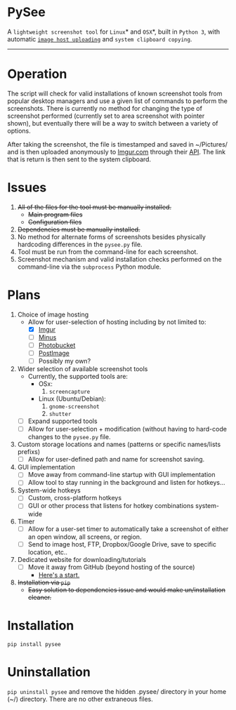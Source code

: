 # PySee
A `lightweight screenshot tool` for `Linux`* and `OSX`*, built in `Python 3`, with automatic [`image host uploading`](http://imgur.com/) and `system clipboard copying`.

---

# Operation
The script will check for valid installations of known screenshot tools from
popular desktop managers and use a given list of commands to perform the
screenshots. There is currently no method for changing the type of screenshot
performed (currently set to area screenshot with pointer shown), but eventually
there will be a way to switch between a variety of options.

After taking the screenshot, the file is timestamped and saved in ~/Pictures/
and is then uploaded anonymously to [Imgur.com](http://imgur.com/) through their [API](https://api.imgur.com/). The link that
is return is then sent to the system clipboard.

# Issues
1. ~~All of the files for the tool must be manually installed.~~
   * ~~Main program files~~
   * ~~Configuration files~~
3. ~~Dependencies must be manually installed.~~
4. No method for alternate forms of screenshots besides physically hardcoding differences in the `pysee.py` file.
5. Tool must be run from the command-line for each screenshot.
6. Screenshot mechanism and valid installation checks performed on the command-line via the `subprocess` Python module.

# Plans
1. Choice of image hosting
   * Allow for user-selection of hosting including by not limited to:
      * [x] [Imgur](http://imgur.com/)
      * [ ] [Minus](http://minus.com/)
      * [ ] [Photobucket](http://s5.photobucket.com/)
      * [ ] [PostImage](http://postimage.org/)
      * [ ] Possibly my own?
2. Wider selection of available screenshot tools
   * Currently, the supported tools are:
      * OSx:
         1. `screencapture`
      * Linux (Ubuntu/Debian):
         1. `gnome-screenshot`
         2. `shutter`
   * [ ] Expand supported tools
   * [ ] Allow for user-selection + modification (without having to hard-code changes to the `pysee.py` file.
3. Custom storage locations and names (patterns or specific names/lists prefixs)
   * [ ] Allow for user-defined path and name for screenshot saving.
4. GUI implementation
   * [ ] Move away from command-line startup with GUI implementation
   * [ ] Allow tool to stay running in the background and listen for hotkeys...
5. System-wide hotkeys
    * [ ] Custom, cross-platform hotkeys
    * [ ] GUI or other process that listens for hotkey combinations system-wide
6. Timer
   * [ ] Allow for a user-set timer to automatically take a screenshot of either an open window, all screens, or region.
   * [ ] Send to image host, FTP, Dropbox/Google Drive, save to specific location, etc..
7. Dedicated website for downloading/tutorials
   * [ ] Move it away from GitHub (beyond hosting of the source)
     * [Here's a start.](http://pysee.me/)
8. ~~Installation via `pip`~~
   * ~~Easy solution to dependencies issue and would make un/installation cleaner.~~

# Installation
`pip install pysee`

# Uninstallation
`pip uninstall pysee` and remove the hidden .pysee/ directory in your home (~/) directory. There are no other extraneous files.
